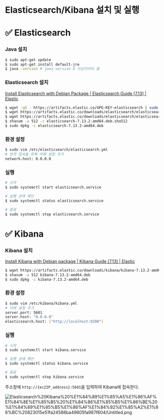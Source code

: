 # Elasticsearch/Kibana 설치 및 실행

# ✅ Elasticsearch

### Java 설치

```bash
$ sudo apt-get update
$ sudo apt-get install default-jre
$ java -version # java version 8 이상이어야 함
```

### Elasticsearch 설치

[Install Elasticsearch with Debian Package | Elasticsearch Guide [7.13] | Elastic](https://www.elastic.co/guide/en/elasticsearch/reference/current/deb.html)

```bash
$ wget -qO - https://artifacts.elastic.co/GPG-KEY-elasticsearch | sudo apt-key add -
$ wget https://artifacts.elastic.co/downloads/elasticsearch/elasticsearch-7.13.2-amd64.deb
$ wget https://artifacts.elastic.co/downloads/elasticsearch/elasticsearch-7.13.2-amd64.deb.sha512
$ shasum -a 512 -c elasticsearch-7.13.2-amd64.deb.sha512
$ sudo dpkg -i elasticsearch-7.13.2-amd64.deb
```

### 환경 설정

```bash
$ sudo vim /etc/elasticsearch/elasticsearch.yml
# 원격 접속을 위해 아래 설정 추가
network.host: 0.0.0.0
```

### 실행

```bash
# 시작
$ sudo systemctl start elasticsearch.service

# 실행 상태 확인
$ sudo systemctl status elasticsearch.service

# 종료
$ sudo systemctl stop elasticsearch.service
```

# ✅ Kibana

### Kibana 설치

[Install Kibana with Debian package | Kibana Guide [7.13] | Elastic](https://www.elastic.co/guide/en/kibana/current/deb.html)

```bash
$ wget https://artifacts.elastic.co/downloads/kibana/kibana-7.13.2-amd64.deb
$ shasum -a 512 kibana-7.13.2-amd64.deb
$ sudo dpkg -i kibana-7.13.2-amd64.deb
```

### 환경 설정

```bash
$ sudo vim /etc/kibana/kibana.yml
# 아래 설정 추가
server.port: 5601
server.host: "0.0.0.0"
elasticsearch.host: ["http://localhost:9200"]
```

### 실행

```bash
# 시작
$ sudo systemctl start kibana.service

# 실행 상태 확인
$ sudo systemctl status kibana.service

# 종료
$ sudo systemctl stop kibana.service
```

주소창에 `http://{ec2IP_address}:5601`을 입력하여 Kibana에 접속한다.

![Elasticsearch%20Kibana%20%E1%84%89%E1%85%A5%E1%86%AF%E1%84%8E%E1%85%B5%20%E1%84%86%E1%85%B5%E1%86%BE%20%E1%84%89%E1%85%B5%E1%86%AF%E1%84%92%E1%85%A2%E1%86%BC%20823015e51fa24586ba49605fa987f604/Untitled.png](Elasticsearch%20Kibana%20%E1%84%89%E1%85%A5%E1%86%AF%E1%84%8E%E1%85%B5%20%E1%84%86%E1%85%B5%E1%86%BE%20%E1%84%89%E1%85%B5%E1%86%AF%E1%84%92%E1%85%A2%E1%86%BC%20823015e51fa24586ba49605fa987f604/Untitled.png)